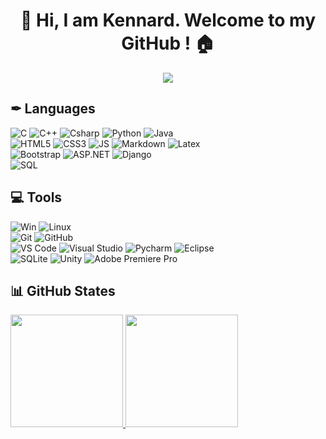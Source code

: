 <h1 align="center">👋 Hi, I am Kennard. Welcome to my GitHub ! 🏠</h1>

<p align="center">
  <img src="https://visitor-badge.glitch.me/badge?page_id=KennardWang.readme&left_color=pink&right_color=grey"></img>
</p>


<h2 align="left">✒ Languages</h2>

![C](https://img.shields.io/badge/-c%20-000000.svg?&style=for-the-badge&logo=c&logoColor=white&color=grey)
![C++](https://img.shields.io/badge/-C%2B%2B-000000?style=for-the-badge&logo=c%2B%2B&logoColor=white&color=ff69b4)
![Csharp](https://img.shields.io/badge/-C%23-000000?style=for-the-badge&logo=csharp&logoColor=white&color=brightgreen)
![Python](http://img.shields.io/badge/-Python-000000?style=for-the-badge&logo=python&logoColor=white&color=blue)
![Java](http://img.shields.io/badge/-Java-000000?style=for-the-badge&logo=java&logoColor=white&color=aa7700)
<br>
![HTML5](https://img.shields.io/badge/-HTML5-000000?style=for-the-badge&logo=html5&logoColor=white&color=cc1122)
![CSS3](https://img.shields.io/badge/-CSS3-000000?style=for-the-badge&logo=css3&logoColor=white&color=7507EB)
![JS](https://img.shields.io/badge/-JavaScript-000000?style=for-the-badge&logo=javascript&logoColor=white&color=yellow)
![Markdown](https://img.shields.io/badge/-Markdown-000000?style=for-the-badge&logo=markdown&logoColor=white&color=222666)
![Latex](https://img.shields.io/badge/-Latex-000000?style=for-the-badge&logo=latex&logoColor=white&color=green)
<br>
![Bootstrap](https://img.shields.io/badge/-Bootstrap-000000?style=for-the-badge&logo=bootstrap&logoColor=white&color=EB1BD5)
![ASP.NET](https://img.shields.io/badge/-ASP.NET-000000?style=for-the-badge&logo=asp&logoColor=white&color=blueviolet)
![Django](https://img.shields.io/badge/-Django-000000?style=for-the-badge&logo=django&logoColor=white&color=117722)
<br>
![SQL](https://img.shields.io/badge/-SQL-000000?style=for-the-badge&logo=mysql&logoColor=white&color=orange)


<h2 align="left">💻 Tools</h2>

![Win](http://img.shields.io/badge/-Windows-000000?style=for-the-badge&logo=windows&logoColor=white&color=55C0EB)
![Linux](http://img.shields.io/badge/-Linux-000000?style=for-the-badge&logo=linux&logoColor=white&color=551155)
<br>
![Git](https://img.shields.io/badge/-Git-000000?style=for-the-badge&logo=git&logoColor=white&color=red)
![GitHub](https://img.shields.io/badge/-GitHub-000000?style=for-the-badge&logo=github&logoColor=white&color=444555)
<br>
![VS Code](http://img.shields.io/badge/-VS%20Code-000000?style=for-the-badge&logo=visual-studio-code&logoColor=white&color=1A59EB)
![Visual Studio](http://img.shields.io/badge/-Visual%20Studio-000000?style=for-the-badge&logo=visual-studio&logoColor=white&color=112233)
![Pycharm](http://img.shields.io/badge/-Pycharm-000000?style=for-the-badge&logo=pycharm&logoColor=white&color=debb00)
![Eclipse](http://img.shields.io/badge/-Eclipse-000000?style=for-the-badge&logo=eclipse&logoColor=white&color=661122)
<br>
![SQLite](http://img.shields.io/badge/-SQLite-000000?style=for-the-badge&logo=sqlite&logoColor=white&color=lightgrey)
![Unity](http://img.shields.io/badge/-Unity-000000?style=for-the-badge&logo=unity&logoColor=white&color=222222)
![Adobe Premiere Pro](http://img.shields.io/badge/-Adobe%20Premiere%20Pro-000000?style=for-the-badge&logo=adobepremierepro&logoColor=white&color=purple)


<h2 align="left">📊 GitHub States</h2>
<p align="left">
<a href="https://github.com/Junyi-99">
  <img height="180em" src="https://github-readme-stats.vercel.app/api?username=KennardWang&theme=tokyonight&show_icons=true"/>
  <img height="180em" src="https://github-readme-stats.vercel.app/api/top-langs?username=KennardWang&theme=tokyonight&langs_count=8&layout=compact"/>
</a>
</p>
